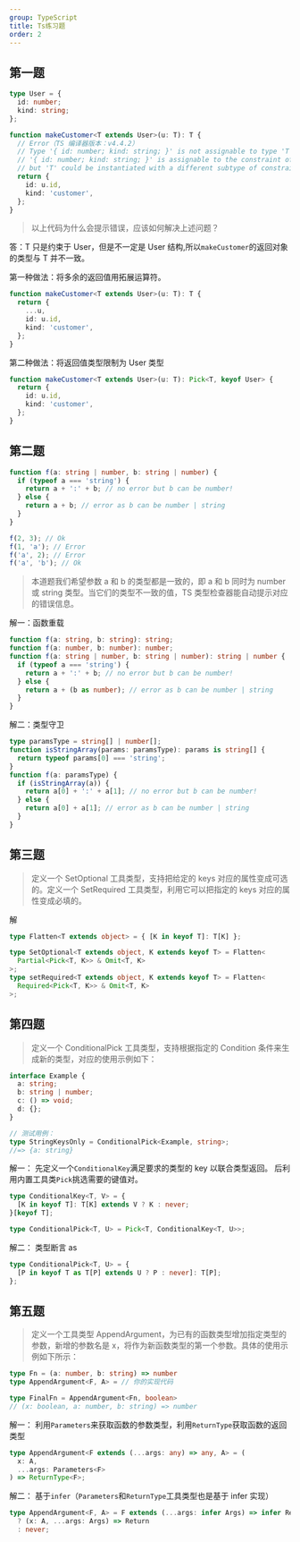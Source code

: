 ```yaml
---
group: TypeScript
title: Ts练习题
order: 2
---
```


## 第一题

```ts
type User = {
  id: number;
  kind: string;
};

function makeCustomer<T extends User>(u: T): T {
  // Error（TS 编译器版本：v4.4.2）
  // Type '{ id: number; kind: string; }' is not assignable to type 'T'.
  // '{ id: number; kind: string; }' is assignable to the constraint of type 'T',
  // but 'T' could be instantiated with a different subtype of constraint 'User'.
  return {
    id: u.id,
    kind: 'customer',
  };
}
```

> 以上代码为什么会提示错误，应该如何解决上述问题？

答：T 只是约束于 User，但是不一定是 User 结构,所以`makeCustomer`的返回对象的类型与 T 并不一致。

第一种做法：将多余的返回值用拓展运算符。

```ts
function makeCustomer<T extends User>(u: T): T {
  return {
    ...u,
    id: u.id,
    kind: 'customer',
  };
}
```

第二种做法：将返回值类型限制为 User 类型

```ts
function makeCustomer<T extends User>(u: T): Pick<T, keyof User> {
  return {
    id: u.id,
    kind: 'customer',
  };
}
```

## 第二题

```ts
function f(a: string | number, b: string | number) {
  if (typeof a === 'string') {
    return a + ':' + b; // no error but b can be number!
  } else {
    return a + b; // error as b can be number | string
  }
}

f(2, 3); // Ok
f(1, 'a'); // Error
f('a', 2); // Error
f('a', 'b'); // Ok
```

> 本道题我们希望参数 a 和 b 的类型都是一致的，即 a 和 b 同时为 number 或 string 类型。当它们的类型不一致的值，TS 类型检查器能自动提示对应的错误信息。

解一：函数重载

```ts
function f(a: string, b: string): string;
function f(a: number, b: number): number;
function f(a: string | number, b: string | number): string | number {
  if (typeof a === 'string') {
    return a + ':' + b; // no error but b can be number!
  } else {
    return a + (b as number); // error as b can be number | string
  }
}
```

解二：类型守卫

```ts
type paramsType = string[] | number[];
function isStringArray(params: paramsType): params is string[] {
  return typeof params[0] === 'string';
}
function f(a: paramsType) {
  if (isStringArray(a)) {
    return a[0] + ':' + a[1]; // no error but b can be number!
  } else {
    return a[0] + a[1]; // error as b can be number | string
  }
}
```

## 第三题

> 定义一个 SetOptional 工具类型，支持把给定的 keys 对应的属性变成可选的。定义一个 SetRequired 工具类型，利用它可以把指定的 keys 对应的属性变成必填的。

解

```ts
type Flatten<T extends object> = { [K in keyof T]: T[K] };

type SetOptional<T extends object, K extends keyof T> = Flatten<
  Partial<Pick<T, K>> & Omit<T, K>
>;
type setRequired<T extends object, K extends keyof T> = Flatten<
  Required<Pick<T, K>> & Omit<T, K>
>;
```

## 第四题

> 定义一个 ConditionalPick 工具类型，支持根据指定的 Condition 条件来生成新的类型，对应的使用示例如下：

```ts
interface Example {
  a: string;
  b: string | number;
  c: () => void;
  d: {};
}

// 测试用例：
type StringKeysOnly = ConditionalPick<Example, string>;
//=> {a: string}
```

解一：
先定义一个`ConditionalKey`满足要求的类型的 key 以联合类型返回。
后利用内置工具类`Pick`挑选需要的键值对。

```ts
type ConditionalKey<T, V> = {
  [K in keyof T]: T[K] extends V ? K : never;
}[keyof T];

type ConditionalPick<T, U> = Pick<T, ConditionalKey<T, U>>;
```

解二：
类型断言 as

```ts
type ConditionalPick<T, U> = {
  [P in keyof T as T[P] extends U ? P : never]: T[P];
};
```

## 第五题

> 定义一个工具类型 AppendArgument，为已有的函数类型增加指定类型的参数，新增的参数名是 x，将作为新函数类型的第一个参数。具体的使用示例如下所示：

```ts
type Fn = (a: number, b: string) => number
type AppendArgument<F, A> = // 你的实现代码

type FinalFn = AppendArgument<Fn, boolean>
// (x: boolean, a: number, b: string) => number
```

解一：
利用`Parameters`来获取函数的参数类型，利用`ReturnType`获取函数的返回类型

```ts
type AppendArgument<F extends (...args: any) => any, A> = (
  x: A,
  ...args: Parameters<F>
) => ReturnType<F>;
```

解二：
基于`infer`（`Parameters`和`ReturnType`工具类型也是基于 infer 实现）

```ts
type AppendArgument<F, A> = F extends (...args: infer Args) => infer Return
  ? (x: A, ...args: Args) => Return
  : never;
```
